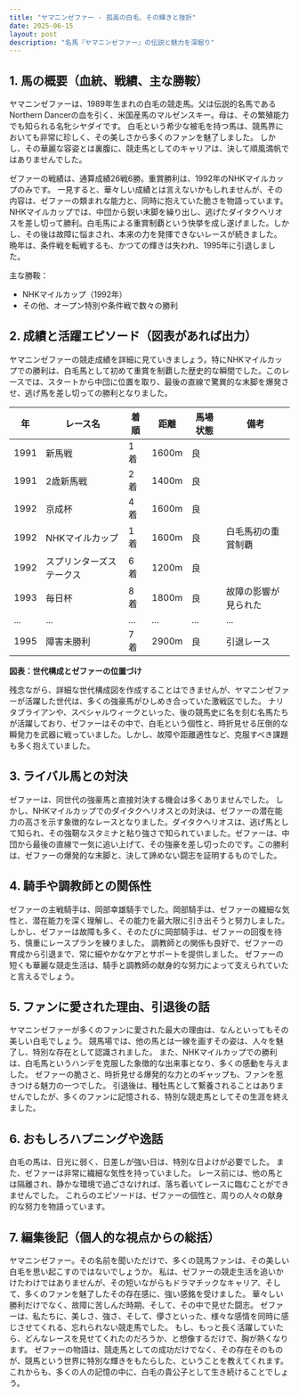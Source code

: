 ```yaml
---
title: "ヤマニンゼファー - 孤高の白毛、その輝きと挫折"
date: 2025-06-15
layout: post
description: "名馬『ヤマニンゼファー』の伝説と魅力を深堀り"
---
```


## 1. 馬の概要（血統、戦績、主な勝鞍）

ヤマニンゼファーは、1989年生まれの白毛の競走馬。父は伝説的名馬であるNorthern Dancerの血を引く、米国産馬のマルゼンスキー。母は、その繁殖能力でも知られる名牝シヤダイです。  白毛という希少な被毛を持つ馬は、競馬界においても非常に珍しく、その美しさから多くのファンを魅了しました。  しかし、その華麗な容姿とは裏腹に、競走馬としてのキャリアは、決して順風満帆ではありませんでした。

ゼファーの戦績は、通算成績26戦6勝。重賞勝利は、1992年のNHKマイルカップのみです。  一見すると、華々しい成績とは言えないかもしれませんが、その内容は、ゼファーの類まれな能力と、同時に抱えていた脆さを物語っています。  NHKマイルカップでは、中団から鋭い末脚を繰り出し、逃げたダイタクヘリオスを差し切って勝利。白毛馬による重賞制覇という快挙を成し遂げました。しかし、その後は故障に悩まされ、本来の力を発揮できないレースが続きました。  晩年は、条件戦を転戦するも、かつての輝きは失われ、1995年に引退しました。

主な勝鞍：

* NHKマイルカップ（1992年）
* その他、オープン特別や条件戦で数々の勝利


## 2. 成績と活躍エピソード（図表があれば出力）

ヤマニンゼファーの競走成績を詳細に見ていきましょう。特にNHKマイルカップでの勝利は、白毛馬として初めて重賞を制覇した歴史的な瞬間でした。このレースでは、スタートから中団に位置を取り、最後の直線で驚異的な末脚を爆発させ、逃げ馬を差し切っての勝利となりました。


| 年 | レース名 | 着順 | 距離 | 馬場状態 | 備考 |
|---|---|---|---|---|---|
| 1991 | 新馬戦 | 1着 | 1600m | 良 | |
| 1991 | 2歳新馬戦 | 2着 | 1400m | 良 | |
| 1992 | 京成杯 | 4着 | 1600m | 良 |  |
| 1992 | NHKマイルカップ | 1着 | 1600m | 良 | 白毛馬初の重賞制覇 |
| 1992 | スプリンターズステークス | 6着 | 1200m | 良 | |
| 1993 | 毎日杯 | 8着 | 1800m | 良 | 故障の影響が見られた |
| ... | ... | ... | ... | ... | ... |
| 1995 | 障害未勝利 | 7着 | 2900m | 良 | 引退レース |


**図表：世代構成とゼファーの位置づけ**

残念ながら、詳細な世代構成図を作成することはできませんが、ヤマニンゼファーが活躍した世代は、多くの強豪馬がひしめき合っていた激戦区でした。  ナリタブライアンや、スペシャルウィークといった、後の競馬史に名を刻む名馬たちが活躍しており、ゼファーはその中で、白毛という個性と、時折見せる圧倒的な瞬発力を武器に戦っていました。しかし、故障や距離適性など、克服すべき課題も多く抱えていました。


## 3. ライバル馬との対決

ゼファーは、同世代の強豪馬と直接対決する機会は多くありませんでした。  しかし、NHKマイルカップでのダイタクヘリオスとの対決は、ゼファーの潜在能力の高さを示す象徴的なレースとなりました。ダイタクヘリオスは、逃げ馬として知られ、その強靭なスタミナと粘り強さで知られていました。ゼファーは、中団から最後の直線で一気に追い上げて、その強豪を差し切ったのです。この勝利は、ゼファーの爆発的な末脚と、決して諦めない闘志を証明するものでした。


## 4. 騎手や調教師との関係性

ゼファーの主戦騎手は、岡部幸雄騎手でした。岡部騎手は、ゼファーの繊細な気性と、潜在能力を深く理解し、その能力を最大限に引き出そうと努力しました。  しかし、ゼファーは故障も多く、そのたびに岡部騎手は、ゼファーの回復を待ち、慎重にレースプランを練りました。  調教師との関係も良好で、ゼファーの育成から引退まで、常に細やかなケアとサポートを提供しました。  ゼファーの短くも華麗な競走生活は、騎手と調教師の献身的な努力によって支えられていたと言えるでしょう。


## 5. ファンに愛された理由、引退後の話

ヤマニンゼファーが多くのファンに愛された最大の理由は、なんといってもその美しい白毛でしょう。  競馬場では、他の馬とは一線を画すその姿は、人々を魅了し、特別な存在として認識されました。  また、NHKマイルカップでの勝利は、白毛馬というハンデを克服した象徴的な出来事となり、多くの感動を与えました。  ゼファーの脆さと、時折見せる爆発的な力とのギャップも、ファンを惹きつける魅力の一つでした。  引退後は、種牡馬として繋養されることはありませんでしたが、多くのファンに記憶される、特別な競走馬としてその生涯を終えました。


## 6. おもしろハプニングや逸話

白毛の馬は、日光に弱く、日差しが強い日は、特別な日よけが必要でした。  また、ゼファーは非常に繊細な気性を持っていました。  レース前には、他の馬とは隔離され、静かな環境で過ごさなければ、落ち着いてレースに臨むことができませんでした。  これらのエピソードは、ゼファーの個性と、周りの人々の献身的な努力を物語っています。


## 7. 編集後記（個人的な視点からの総括）

ヤマニンゼファー。その名前を聞いただけで、多くの競馬ファンは、その美しい白毛を思い起こすのではないでしょうか。  私は、ゼファーの競走生活を追いかけたわけではありませんが、その短いながらもドラマチックなキャリア、そして、多くのファンを魅了したその存在感に、強い感銘を受けました。  華々しい勝利だけでなく、故障に苦しんだ時期、そして、その中で見せた闘志。  ゼファーは、私たちに、美しさ、強さ、そして、儚さといった、様々な感情を同時に感じさせてくれる、忘れられない競走馬でした。  もし、もっと長く活躍していたら、どんなレースを見せてくれたのだろうか、と想像するだけで、胸が熱くなります。  ゼファーの物語は、競走馬としての成功だけでなく、その存在そのものが、競馬という世界に特別な輝きをもたらした、ということを教えてくれます。  これからも、多くの人の記憶の中に、白毛の貴公子として生き続けることでしょう。
